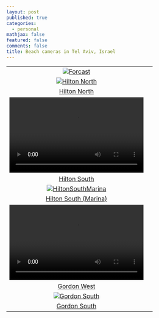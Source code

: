 ```yaml
---
layout: post
published: true
categories:
  - personal
mathjax: false
featured: false
comments: false
title: Beach cameras in Tel Aviv, Israel
---
```

| | |
|:-------------------------:|:-------------------------:|
| [![Forcast](https://lh3.googleusercontent.com/2OK8y5_gA80L8DXL_6fOoFEEOOJILepV8zepdM46LOFDmvIxAnWBNl5AHeC6Pzy6TQ=s180)](http://4surfers.co.il/#/beachArea?beachAreaId=60 "Forcast")
| [![Hilton North](https://www.israel21c.org/wp-content/uploads/2015/08/123-1168x657.jpg)](http://server1.reali-tech.com/LiveStreamFlash/Demo/inter/inter10.html "Hilton North")
| [Hilton North](http://server1.reali-tech.com/LiveStreamFlash/Demo/inter/inter10.html)
| <video width="352" height="198" controls><source src="http://server1.reali-tech.com:1935/live/inter20.stream/playlist.m3u8" type="application/x-mpegURL"></video>
| [Hilton South](http://server1.reali-tech.com:1935/live/inter20.stream/playlist.m3u8)
| [![HiltonSouthMarina](https://www.israel21c.org/wp-content/uploads/2015/08/123-1168x657.jpg)](https://rtsp.me/embed/4FEN7bBF/ "Hilton Marina")
| [Hilton South (Marina)](https://rtsp.me/embed/4FEN7bBF)
| <video width="352" height="198" controls><source src="http://server1.reali-tech.com:1935/live/dolphin.stream/playlist.m3u8" type="application/x-mpegURL"></video>
| [Gordon West](http://server1.reali-tech.com:1935/live/dolphin.stream/playlist.m3u8) 
| [![Gordon South](https://www.israel21c.org/wp-content/uploads/2015/08/123-1168x657.jpg)](https://webcasting.co.il/player/tlv/frishman_mute.html "Gordon South")
| [Gordon South](https://webcasting.co.il/player/tlv/frishman_mute.html)
